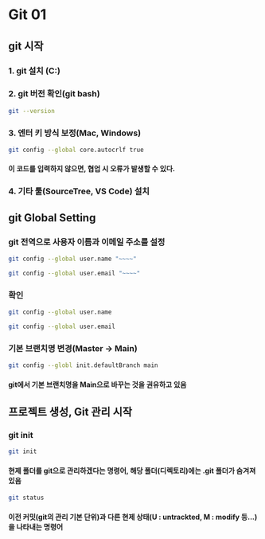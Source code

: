 # Git 01



## git 시작

### 1. git 설치 (C:)

### 2. git 버전 확인(git bash)

```bash
git --version
```

### 3. 엔터 키 방식 보정(Mac, Windows)

```bash
git config --global core.autocrlf true
```

#### 	이 코드를 입력하지 않으면, 협업 시 오류가 발생할 수 있다.

### 4. 기타 툴(SourceTree, VS Code) 설치



## git Global Setting

### git 전역으로 사용자 이름과 이메일 주소를 설정

```bash
git config --global user.name "~~~~"
```

```bash
git config --global user.email "~~~~"
```

### 확인

```bash
git config --global user.name
```

```bash
git config --global user.email
```

### 기본 브랜치명 변경(Master -> Main)

```bash
git config --globl init.defaultBranch main
```

#### 	git에서 기본 브랜치명을 Main으로 바꾸는 것을 권유하고 있음





## 프로젝트 생성, Git 관리 시작

### git init

```bash
git init
```

#### 	현제 폴더를 git으로 관리하겠다는 명령어, 해당 폴더(디렉토리)에는 .git 폴더가 숨겨져 있음

```bash
git status
```

#### 	이전 커밋(git의 관리 기본 단위)과 다른 현제 상태(U : untrackted, M : modify 등...)을 나타내는 명령어

